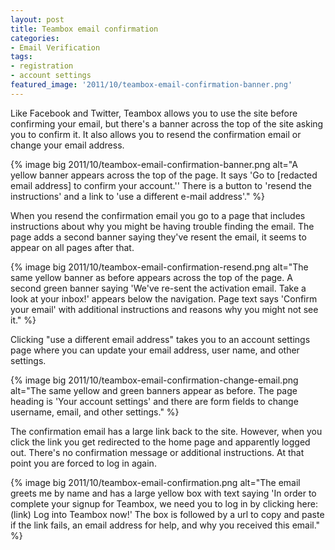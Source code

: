 ```yaml
---
layout: post
title: Teambox email confirmation
categories:
- Email Verification
tags:
- registration
- account settings
featured_image: '2011/10/teambox-email-confirmation-banner.png'
---
```

Like Facebook and Twitter, Teambox allows you to use the site before confirming your email, but there's a banner across the top of the site asking you to confirm it. It also allows you to resend the confirmation email or change your email address.

{% image big 2011/10/teambox-email-confirmation-banner.png alt="A yellow banner appears across the top of the page. It says 'Go to [redacted email address] to confirm your account.'' There is a button to 'resend the instructions' and a link to 'use a different e-mail address'." %}

When you resend the confirmation email you go to a page that includes instructions about why you might be having trouble finding the email. The page adds a second banner saying they've resent the email, it seems to appear on all pages after that.

{% image big 2011/10/teambox-email-confirmation-resend.png alt="The same yellow banner as before appears across the top of the page. A second green banner saying 'We've re-sent the activation email. Take a look at your inbox!' appears below the navigation. Page text says 'Confirm your email' with additional instructions and reasons why you might not see it." %}

Clicking "use a different email address" takes you to an account settings page where you can update your email address, user name, and other settings.

{% image big 2011/10/teambox-email-confirmation-change-email.png alt="The same yellow and green banners appear as before. The page heading is 'Your account settings' and there are form fields to change username, email, and other settings." %}

The confirmation email has a large link back to the site. However, when you click the link you get redirected to the home page and apparently logged out. There's no confirmation message or additional instructions. At that point you are forced to log in again.

{% image big 2011/10/teambox-email-confirmation.png alt="The email greets me by name and has a large yellow box with text saying 'In order to complete your signup for Teambox, we need you to log in by clicking here: (link) Log into Teambox now!' The box is followed by a url to copy and paste if the link fails, an email address for help, and why you received this email." %}